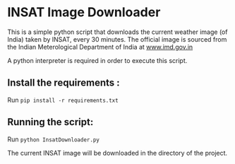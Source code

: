 # INSAT Image Downloader
 This is a simple python script that downloads the current weather image (of India) taken by INSAT, every 30 minutes. 
 The official image is sourced from the Indian Meterological Department of India at www.imd.gov.in 
 
 A python interpreter is required in order to execute this script. 

## Install the requirements :
 
 Run `pip install -r requirements.txt`
 
 ## Running the script: 
 
 Run `python InsatDownloader.py`
 
The current INSAT image will be downloaded in the directory of the project.

